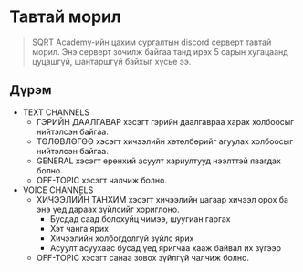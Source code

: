 # Тавтай морил
> SQRT Academy-ийн цахим сургалтын discord серверт тавтай морил. Энэ серверт зочилж байгаа танд ирэх 5 сарын хугацаанд цуцашгүй, шантаршгүй байхыг хүсье ээ.

## Дүрэм
- TEXT CHANNELS
	- ГЭРИЙН ДААЛГАВАР хэсэгт гэрийн даалгавраа харах холбоосыг нийтэлсэн байгаа.
	- ТӨЛӨВЛӨГӨӨ хэсэгт хичээлийн хөтөлбөрийг агуулах холбоосыг нийтэлсэн байгаа.
	- GENERAL хэсэгт ерөнхий асуулт хариултууд нээлттэй явагдах болно.
	- OFF-TOPIC хэсэгт чалчиж болно.
- VOICE CHANNELS
	- ХИЧЭЭЛИЙН ТАНХИМ хэсэгт хичээлийн цагаар хичээл орох ба энэ үед дараах зүйлсийг хориглоно.
		- Бусдад саад болохуйц чимээ, шуугиан гаргах
		- Хэт чанга ярих
		- Хичээлийн холбогдолгүй зүйлс ярих
		- Асуулт асуухаас бусад үед яригчаа хааж байвал их зүгээр
	- OFF-TOPIC хэсэгт санаа зовох зүйлгүй чалчиж болно.